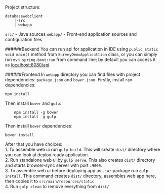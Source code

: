Project structure:
```
databasewebclient   
	|-src  
	|-webapp  
```
`src/` - Java sources
`webapp/` - Front-end application sources and configuration files

######Backend
You can run api for application in IDE using `public static void main()` method from `SurveyDemoApplicattion` class, or you can simply run `mvn spring-boot:run` from command line;
by default you can access it as [localhost:8080/api](http://localhost:8080/api)

######Frontend
In `webapp` directory you can find files with project dependencies: `package.json` and `bower.json`.
Firstly, install `npm` dependencies:  
```
npm install
```
Then install `bower` and `gulp`:
```
	npm install -g bower
	npm install -g gulp
```
Then install `bower` dependencies:  
```
bower install
```
After that you have choices:  
	1.  To assemble web ui run `gulp build`. This will create `dist/` directory where you can look at deploy ready application.  
	2.  Run standalone web ui by `gulp serve`. This also creates `dist/` directory and starts browser-sync server with port `:9000`.  
	3.  To assemble web ui before deploying app as `.jar` package run `gulp install`. This command creates `dist/` directory, assembles web app here, then copies it to `src/main/resources/static`  
	4.  Run `gulp clean` to remove everything from `dist/`  